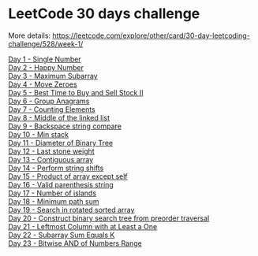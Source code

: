 # LeetCode 30 days challenge

More details: https://leetcode.com/explore/other/card/30-day-leetcoding-challenge/528/week-1/

[Day 1 - Single Number](https://github.com/alexcoman-contractor/leetcode-30-days-challenge/blob/master/day-01)
<br>
[Day 2 - Happy Number](https://github.com/alexcoman-contractor/leetcode-30-days-challenge/blob/master/day-02)
<br>
[Day 3 - Maximum Subarray](https://github.com/alexcoman-contractor/leetcode-30-days-challenge/blob/master/day-03)
<br>
[Day 4 - Move Zeroes](https://github.com/alexcoman-contractor/leetcode-30-days-challenge/blob/master/day-04)
<br>
[Day 5 - Best Time to Buy and Sell Stock II](https://github.com/alexcoman-contractor/leetcode-30-days-challenge/blob/master/day-05)
<br>
[Day 6 - Group Anagrams](https://github.com/alexcoman-contractor/leetcode-30-days-challenge/blob/master/day-06)
<br>
[Day 7 - Counting Elements](https://github.com/alexcoman-contractor/leetcode-30-days-challenge/blob/master/day-07)
<br>
[Day 8 - Middle of the linked list](https://github.com/alexcoman-contractor/leetcode-30-days-challenge/blob/master/day-08)
<br>
[Day 9 - Backspace string compare](https://github.com/alexcoman-contractor/leetcode-30-days-challenge/blob/master/day-09)
<br>
[Day 10 - Min stack](https://github.com/alexcoman-contractor/leetcode-30-days-challenge/blob/master/day-10)
<br>
[Day 11 - Diameter of Binary Tree](https://github.com/alexcoman-contractor/leetcode-30-days-challenge/blob/master/day-11)
<br>
[Day 12 - Last stone weight](https://github.com/alexcoman-contractor/leetcode-30-days-challenge/blob/master/day-12)
<br>
[Day 13 - Contiguous array](https://github.com/alexcoman-contractor/leetcode-30-days-challenge/blob/master/day-13)
<br>
[Day 14 - Perform string shifts](https://github.com/alexcoman-contractor/leetcode-30-days-challenge/blob/master/day-14)
<br>
[Day 15 - Product of array except self](https://github.com/alexcoman-contractor/leetcode-30-days-challenge/blob/master/day-15)
<br>
[Day 16 - Valid parenthesis string](https://github.com/alexcoman-contractor/leetcode-30-days-challenge/blob/master/day-16)
<br>
[Day 17 - Number of islands](https://github.com/alexcoman-contractor/leetcode-30-days-challenge/blob/master/day-17)
<br>
[Day 18 - Minimum path sum](https://github.com/alexcoman-contractor/leetcode-30-days-challenge/blob/master/day-18)
<br>
[Day 19 - Search in rotated sorted array](https://github.com/alexcoman-contractor/leetcode-30-days-challenge/blob/master/day-19)
<br>
[Day 20 - Construct binary search tree from preorder traversal](https://github.com/alexcoman-contractor/leetcode-30-days-challenge/blob/master/day-20)
<br>
[Day 21 - Leftmost Column with at Least a One](https://github.com/alexcoman-contractor/leetcode-30-days-challenge/blob/master/day-21)
<br>
[Day 22 - Subarray Sum Equals K](https://github.com/alexcoman-contractor/leetcode-30-days-challenge/blob/master/day-22)
<br>
[Day 23 - Bitwise AND of Numbers Range](https://github.com/alexcoman-contractor/leetcode-30-days-challenge/blob/master/day-23)
